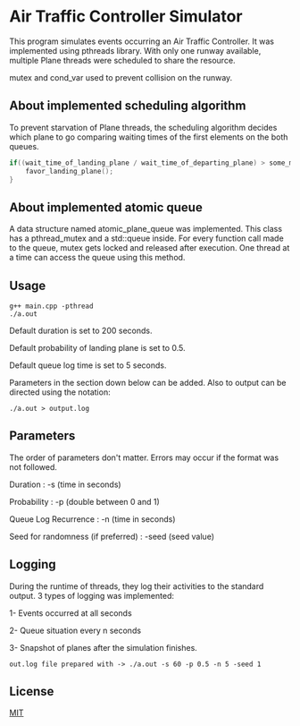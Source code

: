 # Air Traffic Controller Simulator

This program simulates events occurring an Air Traffic Controller. It was implemented using pthreads library. With only one runway available, multiple Plane threads were scheduled to share the resource. 

mutex and cond_var used to prevent collision on the runway.

## About implemented scheduling algorithm

To prevent starvation of Plane threads, the scheduling algorithm decides which plane to go comparing waiting times of the first elements on the both queues.

```c
if((wait_time_of_landing_plane / wait_time_of_departing_plane) > some_multiplier){
    favor_landing_plane();
}
```
## About implemented atomic queue

A data structure named atomic_plane_queue was implemented. This class has a pthread_mutex and a std::queue inside. For every function call made to the queue, mutex gets locked and released after execution. One thread at a time can access the queue using this method.

## Usage

```shell
g++ main.cpp -pthread
./a.out
```

Default duration is set to 200 seconds.

Default probability of landing plane is set to 0.5.

Default queue log time is set to 5 seconds.

Parameters in the section down below can be added. Also to output can be directed using the notation:

```shell
./a.out > output.log
```

## Parameters

The order of parameters don't matter. Errors may occur if the format was not followed.

Duration : -s (time in seconds)

Probability : -p (double between 0 and 1)

Queue Log Recurrence : -n (time in seconds)

Seed for randomness (if preferred) : -seed (seed value)



## Logging
During the runtime of threads, they log their activities to the standard output. 3 types of logging was implemented:

1- Events occurred at all seconds 

2- Queue situation every n seconds

3- Snapshot of planes after the simulation finishes.

```shell
out.log file prepared with -> ./a.out -s 60 -p 0.5 -n 5 -seed 1
```


## License
[MIT](https://choosealicense.com/licenses/mit/)

